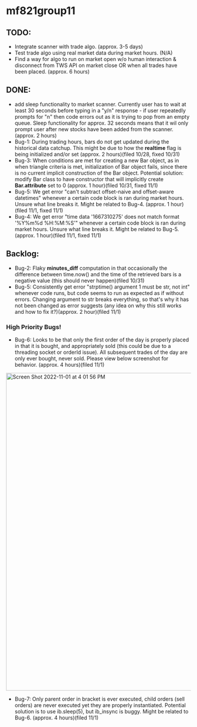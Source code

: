 # mf821group11

## TODO:
- Integrate scanner with trade algo. (approx. 3-5 days)
- Test trade algo using real market data during market hours. (N/A)
- Find a way for algo to run on market open w/o human interaction & disconnect from TWS API on market close OR when all trades have been placed. (approx. 6 hours)


## DONE:
- add sleep functionality to market scanner. Currently user has to wait at least 30 seconds before typing in a "y/n" response - if user repeatedly prompts for "n" then code errors out as it is trying to pop from an empty queue. Sleep functionality for approx. 32 seconds means that it wil only prompt user after new stocks have been added from the scanner. (approx. 2 hours)
- Bug-1: During trading hours, bars do not get updated during the historical data catchup. This might be due to how the **realtime** flag is being initialized and/or set (approx. 2 hours)(filed 10/28, fixed 10/31)
- Bug-3: When conditions are met for creating a new Bar object, as in when triangle criteria is met, initialization of Bar object fails, since there is no current implicit construction of the Bar object. Potential solution: modify Bar class to have constructor that will implicitly create **Bar.attribute** set to 0 (approx. 1 hour)(filed 10/31, fixed 11/1)
- Bug-5: We get error "can't subtract offset-naive and offset-aware datetimes" whenever a certain code block is ran during market hours. Unsure what line breaks it. Might be related to Bug-4. (approx. 1 hour)(filed 11/1, fixed 11/1)
- Bug-4: We get error "time data '1667310275' does not match format '%Y%m%d %H:%M:%S'" whenever a certain code block is ran during market hours. Unsure what line breaks it. Might be related to Bug-5. (approx. 1 hour)(filed 11/1, fixed 11/1)




## Backlog:
- Bug-2: Flaky **minutes_diff** computation in that occasionally the difference between time.now() and the time of the retrieved bars is a negative value (this should never happen)(filed 10/31)
- Bug-5: Consistently get error "strptime() argument 1 must be str, not int" whenever code runs, but code seems to run as expected as if without errors. Changing argument to str breaks everything, so that's why it has not been changed as error suggests (any idea on why this still works and how to fix it?)(approx. 2 hour)(filed 11/1)


### High Priority Bugs!
- Bug-6: Looks to be that only the first order of the day is properly placed in that it is bought, and appropriately sold (this could be due to a threading socket or orderId issue). All subsequent trades of the day are only ever bought, never sold. Please view below screenshot for behavior. (approx. 4 hours)(filed 11/1)
<img width="865" alt="Screen Shot 2022-11-01 at 4 01 56 PM" src="https://user-images.githubusercontent.com/29446974/199340233-e71c767b-f8cb-4a47-b7d8-f5fde237912d.png">



- Bug-7: Only parent order in bracket is ever executed, child orders (sell orders) are never executed yet they are properly instantiated. Potential solution is to use ib.sleep(5), but ib_insync is buggy. Might be related to Bug-6. (approx. 4 hours)(filed 11/1)

